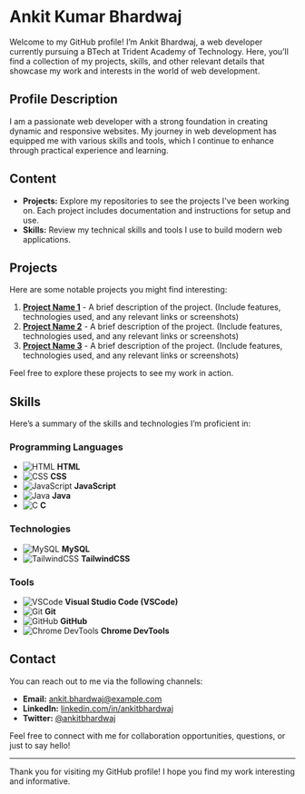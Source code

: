 # Ankit Kumar Bhardwaj

Welcome to my GitHub profile! I’m Ankit Bhardwaj, a web developer currently pursuing a BTech at Trident Academy of Technology. Here, you’ll find a collection of my projects, skills, and other relevant details that showcase my work and interests in the world of web development.

## Profile Description

I am a passionate web developer with a strong foundation in creating dynamic and responsive websites. My journey in web development has equipped me with various skills and tools, which I continue to enhance through practical experience and learning.

## Content

- **Projects:** Explore my repositories to see the projects I've been working on. Each project includes documentation and instructions for setup and use.
- **Skills:** Review my technical skills and tools I use to build modern web applications.

## Projects

Here are some notable projects you might find interesting:

1. **[Project Name 1](#)** - A brief description of the project. (Include features, technologies used, and any relevant links or screenshots)
2. **[Project Name 2](#)** - A brief description of the project. (Include features, technologies used, and any relevant links or screenshots)
3. **[Project Name 3](#)** - A brief description of the project. (Include features, technologies used, and any relevant links or screenshots)

Feel free to explore these projects to see my work in action.

## Skills

Here’s a summary of the skills and technologies I’m proficient in:

### Programming Languages
- ![HTML](https://img.shields.io/badge/HTML5-E34F26?style=flat&logo=html5&logoColor=white) **HTML**
- ![CSS](https://img.shields.io/badge/CSS3-1572B6?style=flat&logo=css3&logoColor=white) **CSS**
- ![JavaScript](https://img.shields.io/badge/JavaScript-F7DF1E?style=flat&logo=javascript&logoColor=black) **JavaScript**
- ![Java](https://img.shields.io/badge/Java-007396?style=flat&logo=java&logoColor=white) **Java**
- ![C](https://img.shields.io/badge/C-A8B9CC?style=flat&logo=c&logoColor=black) **C**

### Technologies
- ![MySQL](https://img.shields.io/badge/MySQL-4479A1?style=flat&logo=mysql&logoColor=white) **MySQL**
- ![TailwindCSS](https://img.shields.io/badge/TailwindCSS-06B6D4?style=flat&logo=tailwindcss&logoColor=white) **TailwindCSS**

### Tools
- ![VSCode](https://img.shields.io/badge/Visual%20Studio%20Code-007ACC?style=flat&logo=visual-studio-code&logoColor=white) **Visual Studio Code (VSCode)**
- ![Git](https://img.shields.io/badge/Git-F05032?style=flat&logo=git&logoColor=white) **Git**
- ![GitHub](https://img.shields.io/badge/GitHub-181717?style=flat&logo=github&logoColor=white) **GitHub**
- ![Chrome DevTools](https://img.shields.io/badge/Chrome%20DevTools-4285F4?style=flat&logo=googlechrome&logoColor=white) **Chrome DevTools**

## Contact

You can reach out to me via the following channels:

- **Email:** [ankit.bhardwaj@example.com](mailto:ankit.bhardwaj@example.com)
- **LinkedIn:** [linkedin.com/in/ankitbhardwaj](https://linkedin.com/in/ankitbhardwaj)
- **Twitter:** [@ankitbhardwaj](https://twitter.com/ankitbhardwaj)

Feel free to connect with me for collaboration opportunities, questions, or just to say hello!

---

Thank you for visiting my GitHub profile! I hope you find my work interesting and informative.
